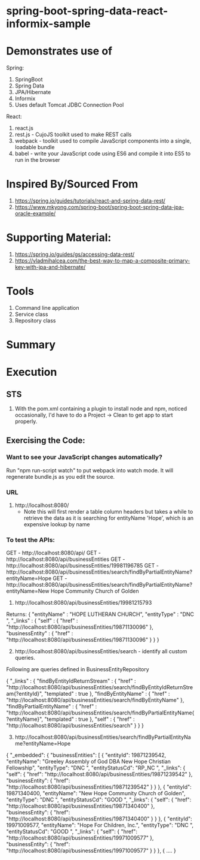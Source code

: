 # spring-boot-spring-data-react-informix-sample

# Demonstrates use of

Spring:
1. SpringBoot
2. Spring Data
3. JPA/Hibernate
4. Informix
5. Uses default Tomcat JDBC Connection Pool


React:
1. react.js
2. rest.js - CujoJS toolkit used to make REST calls
3. webpack - toolkit used to compile JavaScript components into a single, loadable bundle
4. babel - write your JavaScript code using ES6 and compile it into ES5 to run in the browser


# Inspired By/Sourced From
1. https://spring.io/guides/tutorials/react-and-spring-data-rest/
2. https://www.mkyong.com/spring-boot/spring-boot-spring-data-jpa-oracle-example/

# Supporting Material:
1. https://spring.io/guides/gs/accessing-data-rest/
2. https://vladmihalcea.com/the-best-way-to-map-a-composite-primary-key-with-jpa-and-hibernate/

# Tools
1. Command line application
2. Service class 
3. Repository class


# Summary

# Execution


## STS 
1. With the pom.xml containing a plugin to install node and npm, noticed occasionally, I'd have to do a Project -> Clean to get app to start properly.


## Exercising the Code:

### Want to see your JavaScript changes automatically? 
Run "npm run-script watch" to put webpack into watch mode. It will regenerate bundle.js as you edit the source.

### URL
1. http://localhost:8080/
   - Note this will first render a table column headers but takes a while to retrieve the data as it is searching for entityName 'Hope', which is an expensive lookup by name

### To test the APIs:

GET - http://localhost:8080/api/
GET - http://localhost:8080/api/businessEntities
GET - http://localhost:8080/api/businessEntities/19981196785
GET - http://localhost:8080/api/businessEntities/search/findByPartialEntityName?entityName=Hope
GET - http://localhost:8080/api/businessEntities/search/findByPartialEntityName?entityName=New Hope Community Church of Golden



1. http://localhost:8080/api/businessEntities/19981215793

Returns:
{
  "entityName" : "HOPE LUTHERAN CHURCH",
  "entityType" : "DNC         ",
  "_links" : {
    "self" : {
      "href" : "http://localhost:8080/api/businessEntities/19871130096"
    },
    "businessEntity" : {
      "href" : "http://localhost:8080/api/businessEntities/19871130096"
    }
  }
}

2. http://localhost:8080/api/businessEntities/search   - identify all custom queries.

Following are queries defined in BusinessEntityRepository

{
  "_links" : {
    "findByEntityIdReturnStream" : {
      "href" : "http://localhost:8080/api/businessEntities/search/findByEntityIdReturnStream{?entityId}",
      "templated" : true
    },
    "findByEntityName" : {
      "href" : "http://localhost:8080/api/businessEntities/search/findByEntityName"
    },
    "findByPartialEntityName" : {
      "href" : "http://localhost:8080/api/businessEntities/search/findByPartialEntityName{?entityName}",
      "templated" : true
    },
    "self" : {
      "href" : "http://localhost:8080/api/businessEntities/search"
    }
  }
}


3. http://localhost:8080/api/businessEntities/search/findByPartialEntityName?entityName=Hope

{
    "_embedded": {
        "businessEntities": [
            {
                "entityId": 19871239542,
                "entityName": "Greeley Assembly of God DBA New Hope Christian Fellowship",
                "entityType": "DNC         ",
                "entityStatusCd": "RP_NC  ",
                "_links": {
                    "self": {
                        "href": "http://localhost:8080/api/businessEntities/19871239542"
                    },
                    "businessEntity": {
                        "href": "http://localhost:8080/api/businessEntities/19871239542"
                    }
                }
            },
            {
                "entityId": 19871340400,
                "entityName": "New Hope Community Church of Golden",
                "entityType": "DNC         ",
                "entityStatusCd": "GOOD   ",
                "_links": {
                    "self": {
                        "href": "http://localhost:8080/api/businessEntities/19871340400"
                    },
                    "businessEntity": {
                        "href": "http://localhost:8080/api/businessEntities/19871340400"
                    }
                }
            },
            {
                "entityId": 19971009577,
                "entityName": "Hope For Children, Inc.",
                "entityType": "DNC         ",
                "entityStatusCd": "GOOD   ",
                "_links": {
                    "self": {
                        "href": "http://localhost:8080/api/businessEntities/19971009577"
                    },
                    "businessEntity": {
                        "href": "http://localhost:8080/api/businessEntities/19971009577"
                    }
                }
            },
            {
   ....
 }    
    

